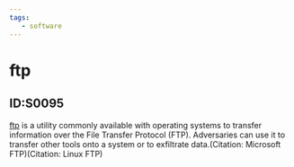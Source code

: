 ```yaml
---
tags:
   - software
---
```

# ftp
## ID:S0095
[ftp](/mitre/software/S0095) is a utility commonly available with operating systems to transfer information over the File Transfer Protocol (FTP). Adversaries can use it to transfer other tools onto a system or to exfiltrate data.(Citation: Microsoft FTP)(Citation: Linux FTP)
